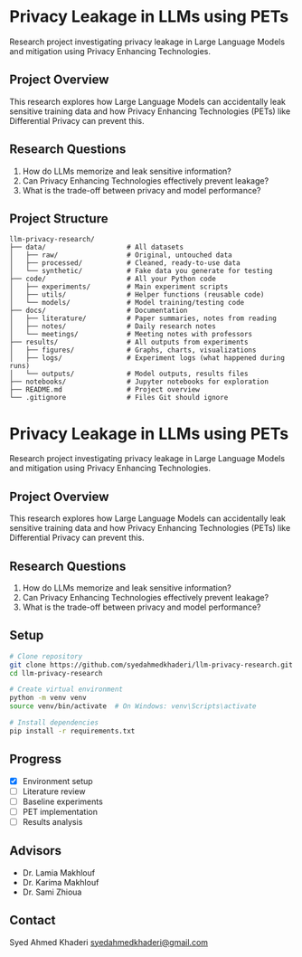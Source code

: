 # Privacy Leakage in LLMs using PETs
Research project investigating privacy leakage in Large Language Models and mitigation using Privacy Enhancing Technologies.

## Project Overview
This research explores how Large Language Models can accidentally leak sensitive training data and how Privacy Enhancing Technologies (PETs) like Differential Privacy can prevent this.

## Research Questions
1. How do LLMs memorize and leak sensitive information?
2. Can Privacy Enhancing Technologies effectively prevent leakage?
3. What is the trade-off between privacy and model performance?


## Project Structure
```
llm-privacy-research/
├── data/                    # All datasets
│   ├── raw/                 # Original, untouched data
│   ├── processed/           # Cleaned, ready-to-use data
│   └── synthetic/           # Fake data you generate for testing
├── code/                    # All your Python code
│   ├── experiments/         # Main experiment scripts
│   ├── utils/               # Helper functions (reusable code)
│   └── models/              # Model training/testing code
├── docs/                    # Documentation
│   ├── literature/          # Paper summaries, notes from reading
│   ├── notes/               # Daily research notes
│   └── meetings/            # Meeting notes with professors
├── results/                 # All outputs from experiments
│   ├── figures/             # Graphs, charts, visualizations
│   ├── logs/                # Experiment logs (what happened during runs)
│   └── outputs/             # Model outputs, results files
├── notebooks/               # Jupyter notebooks for exploration
├── README.md                # Project overview 
└── .gitignore               # Files Git should ignore
```

# Privacy Leakage in LLMs using PETs

Research project investigating privacy leakage in Large Language Models and mitigation using Privacy Enhancing Technologies.

## Project Overview
This research explores how Large Language Models can accidentally leak sensitive training data and how Privacy Enhancing Technologies (PETs) like Differential Privacy can prevent this.

## Research Questions
1. How do LLMs memorize and leak sensitive information?
2. Can Privacy Enhancing Technologies effectively prevent leakage?
3. What is the trade-off between privacy and model performance?


## Setup
```bash
# Clone repository
git clone https://github.com/syedahmedkhaderi/llm-privacy-research.git
cd llm-privacy-research

# Create virtual environment
python -m venv venv
source venv/bin/activate  # On Windows: venv\Scripts\activate

# Install dependencies
pip install -r requirements.txt
```

## Progress
- [x] Environment setup
- [ ] Literature review
- [ ] Baseline experiments
- [ ] PET implementation
- [ ] Results analysis

## Advisors
- Dr. Lamia Makhlouf
- Dr. Karima Makhlouf
- Dr. Sami Zhioua

## Contact
Syed Ahmed Khaderi
syedahmedkhaderi@gmail.com